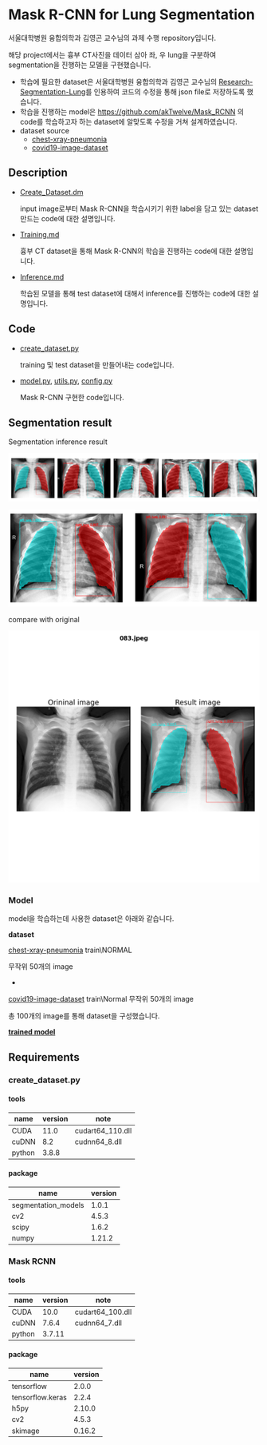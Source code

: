# Mask R-CNN for Lung Segmentation

서울대학병원 융합의학과 김영곤 교수님의 과제 수행 repository입니다.

해당 project에서는 흉부 CT사진을 데이터 삼아 좌, 우 lung을 구분하여 segmentation을 진행하는 모델을 구현했습니다.

- 학습에 필요한 dataset은 서울대학병원 융합의학과 김영곤 교수님의 [Research-Segmentation-Lung](https://github.com/younggon2/Research-Segmentation-Lung-CXR-COVID19)를 인용하여 코드의 수정을 통해  json file로 저장하도록 했습니다.
- 학습을 진행하는 model은  https://github.com/akTwelve/Mask_RCNN 의 code를 학습하고자 하는 dataset에 알맞도록 수정을 거쳐 설계하였습니다.
- dataset source
  - [chest-xray-pneumonia](https://www.kaggle.com/paultimothymooney/chest-xray-pneumonia)
  - [covid19-image-dataset](https://www.kaggle.com/pranavraikokte/covid19-image-dataset)




## Description

- [Create_Dataset.dm](https://github.com/HibernationNo1/assignment-Segmented_Lung/blob/master/description/Create%20Dataset.md)

  input image로부터 Mask R-CNN을 학습시키기 위한 label을 담고 있는 dataset 만드는 code에 대한 설명입니다.

- [Training.md](https://github.com/HibernationNo1/assignment-Segmented_Lung/blob/master/description/Training.md)

  흉부 CT dataset을 통해 Mask R-CNN의 학습을 진행하는 code에 대한 설명입니다.

- [Inference.md](https://github.com/HibernationNo1/assignment-Segmented_Lung/blob/master/description/Inference.md)

  학습된 모델을 통해 test dataset에 대해서 inference를 진행하는 code에 대한 설명입니다.



## Code

- [create_dataset.py](https://github.com/HibernationNo1/assignment-Segmented_Lung/blob/master/code/create_dataset/create_dataset.py)

  training 및 test dataset을 만들어내는 code입니다.

- [model.py](https://github.com/HibernationNo1/assignment-Segmented_Lung/blob/master/code/mask_rcnn/model.py), [utils.py](https://github.com/HibernationNo1/assignment-Segmented_Lung/blob/master/code/mask_rcnn/utils.py), [config.py](https://github.com/HibernationNo1/assignment-Segmented_Lung/blob/master/code/mask_rcnn/config.py)

  Mask R-CNN 구현한 code입니다.

  



## Segmentation result

Segmentation inference result

![](https://github.com/HibernationNo1/assignment-Segmented_Lung/blob/master/image/r5.png?raw=true)

![](https://github.com/HibernationNo1/assignment-Segmented_Lung/blob/master/image/r6.png?raw=true)



compare with original

![](https://github.com/HibernationNo1/assignment-Segmented_Lung/blob/master/image/r1.png?raw=true)



### Model

model을 학습하는데 사용한 dataset은 아래와 같습니다.

**dataset** 

[chest-xray-pneumonia](https://www.kaggle.com/paultimothymooney/chest-xray-pneumonia)
train\NORMAL

무작위 50개의 image

+

[covid19-image-dataset](https://www.kaggle.com/pranavraikokte/covid19-image-dataset)
train\Normal
무작위 50개의 image



총 100개의 image를 통해 dataset을 구성했습니다.



[**trained model**](https://github.com/HibernationNo1/assignment-Segmented_Lung/blob/master/model_mask-rcnn/lungs_model/mask_rcnn__lungs_0000.h5)



## Requirements

### create_dataset.py

#### tools

| name   | version | note             |
| ------ | ------- | ---------------- |
| CUDA   | 11.0    | cudart64_110.dll |
| cuDNN  | 8.2     | cudnn64_8.dll    |
| python | 3.8.8   |                  |

#### package

| name                | version |
| ------------------- | ------- |
| segmentation_models | 1.0.1   |
| cv2                 | 4.5.3   |
| scipy               | 1.6.2   |
| numpy               | 1.21.2  |



### Mask RCNN

#### tools

| name   | version | note             |
| ------ | ------- | ---------------- |
| CUDA   | 10.0    | cudart64_100.dll |
| cuDNN  | 7.6.4   | cudnn64_7.dll    |
| python | 3.7.11  |                  |

#### package

| name             | version |
| ---------------- | ------- |
| tensorflow       | 2.0.0   |
| tensorflow.keras | 2.2.4   |
| h5py             | 2.10.0  |
| cv2              | 4.5.3   |
| skimage          | 0.16.2  |




